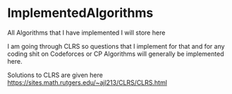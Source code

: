 # ImplementedAlgorithms
All Algorithms that I have implemented I will store here

I am going through CLRS so questions that I implement for that and for any coding shit on Codeforces or CP Algorithms will generally be implemented here.


Solutions to CLRS are given here https://sites.math.rutgers.edu/~ajl213/CLRS/CLRS.html
